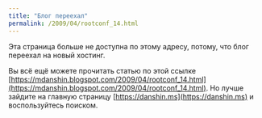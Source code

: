 ```yaml
---
title: "Блог переехал"
permalink: /2009/04/rootconf_14.html
---
```

Эта страница больше не доступна по этому адресу, потому, что блог переехал на новый хостинг.

Вы всё ещё можете прочитать статью по этой ссылке [https://mdanshin.blogspot.com/2009/04/rootconf_14.html](https://mdanshin.blogspot.com/2009/04/rootconf_14.html). Но лучше зайдите на главную страницу [https://danshin.ms](https://danshin.ms) и воспользуйтесь поиском.